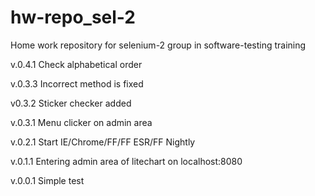 # hw-repo_sel-2
Home work repository for selenium-2 group in software-testing training

v.0.4.1
  Check alphabetical order

v.0.3.3
  Incorrect method is fixed

v0.3.2
  Sticker checker added

v.0.3.1
 Menu clicker on admin area

v.0.2.1
 Start IE/Chrome/FF/FF ESR/FF Nightly

v.0.1.1
 Entering admin area of litechart on localhost:8080

v.0.0.1
 Simple test

